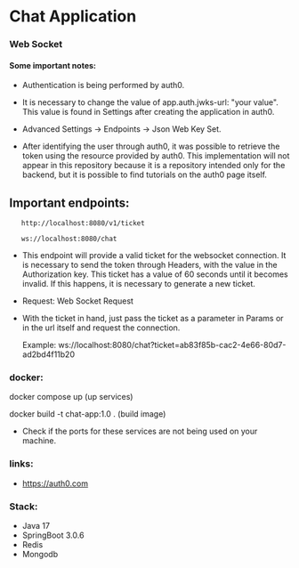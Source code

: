 # Chat Application 

### Web Socket

#### Some important notes:
- Authentication is being performed by auth0.


- It is necessary to change the value of app.auth.jwks-url: "your value". This value is found in Settings after creating the application in auth0. 


- Advanced Settings -> Endpoints -> Json Web Key Set.


- After identifying the user through auth0, it was possible to retrieve the token using the resource provided by auth0. This implementation will not appear in this repository because it is a repository intended only for the backend, but it is possible to find tutorials on the auth0 page itself.


## Important endpoints:

       http://localhost:8080/v1/ticket

       ws://localhost:8080/chat

- This endpoint will provide a valid ticket for the websocket connection.
It is necessary to send the token through Headers, with the value in the Authorization key. This ticket has a value of 60 seconds until it becomes invalid. If this happens, it is necessary to generate a new ticket.


- Request: Web Socket Request


- With the ticket in hand, just pass the ticket as a parameter in Params or in the url itself and request the connection.


    Example: ws://localhost:8080/chat?ticket=ab83f85b-cac2-4e66-80d7-ad2bd4f11b20


### docker:
docker compose up (up services)

docker build -t chat-app:1.0 .   (build image)


- Check if the ports for these services are not being used on your machine.

### links: 
- https://auth0.com

### Stack:  
- Java 17 
- SpringBoot 3.0.6
- Redis 
- Mongodb
